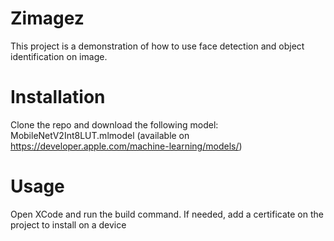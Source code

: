 # Zimagez

This project is a demonstration of how to use face detection and object identification on image.

# Installation

Clone the repo and download the following model: MobileNetV2Int8LUT.mlmodel (available on https://developer.apple.com/machine-learning/models/)

# Usage

Open XCode and run the build command. If needed, add a certificate on the project to install on a device
